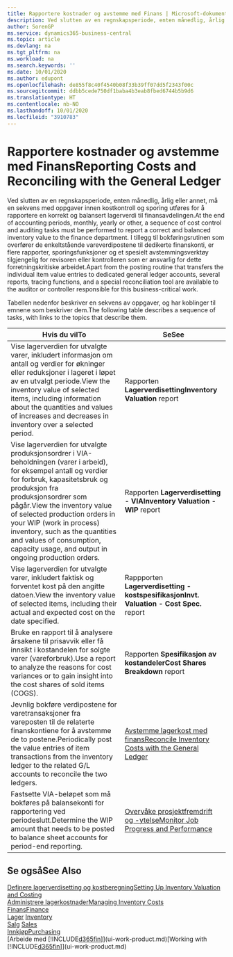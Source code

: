 ```yaml
---
title: Rapportere kostnader og avstemme med Finans | Microsoft-dokumentasjon
description: Ved slutten av en regnskapsperiode, enten månedlig, årlig eller annet, må en sekvens med oppgaver innen kostkontroll og sporing utføres for å rapportere en korrekt og balansert lagerverdi til finansavdelingen. I tillegg til bokføringsrutinen som overfører de enkeltstående vareverdipostene til dedikerte finanskonti, er flere rapporter, sporingsfunksjoner og et spesielt avstemmingsverktøy tilgjengelig for revisoren eller kontrolleren som er ansvarlig for dette forretningskritiske arbeidet.
author: SorenGP
ms.service: dynamics365-business-central
ms.topic: article
ms.devlang: na
ms.tgt_pltfrm: na
ms.workload: na
ms.search.keywords: ''
ms.date: 10/01/2020
ms.author: edupont
ms.openlocfilehash: de855f8c40f4540b08f33b39ff07dd5f2343f00c
ms.sourcegitcommit: ddbb5cede750df1baba4b3eab8fbed6744b5b9d6
ms.translationtype: HT
ms.contentlocale: nb-NO
ms.lasthandoff: 10/01/2020
ms.locfileid: "3910783"
---
```

# <a name="reporting-costs-and-reconciling-with-the-general-ledger"></a><span data-ttu-id="0bed3-104">Rapportere kostnader og avstemme med Finans</span><span class="sxs-lookup"><span data-stu-id="0bed3-104">Reporting Costs and Reconciling with the General Ledger</span></span>
<span data-ttu-id="0bed3-105">Ved slutten av en regnskapsperiode, enten månedlig, årlig eller annet, må en sekvens med oppgaver innen kostkontroll og sporing utføres for å rapportere en korrekt og balansert lagerverdi til finansavdelingen.</span><span class="sxs-lookup"><span data-stu-id="0bed3-105">At the end of accounting periods, monthly, yearly or other, a sequence of cost control and auditing tasks must be performed to report a correct and balanced inventory value to the finance department.</span></span> <span data-ttu-id="0bed3-106">I tillegg til bokføringsrutinen som overfører de enkeltstående vareverdipostene til dedikerte finanskonti, er flere rapporter, sporingsfunksjoner og et spesielt avstemmingsverktøy tilgjengelig for revisoren eller kontrolleren som er ansvarlig for dette forretningskritiske arbeidet.</span><span class="sxs-lookup"><span data-stu-id="0bed3-106">Apart from the posting routine that transfers the individual item value entries to dedicated general ledger accounts, several reports, tracing functions, and a special reconciliation tool are available to the auditor or controller responsible for this business-critical work.</span></span>  

 <span data-ttu-id="0bed3-107">Tabellen nedenfor beskriver en sekvens av oppgaver, og har koblinger til emnene som beskriver dem.</span><span class="sxs-lookup"><span data-stu-id="0bed3-107">The following table describes a sequence of tasks, with links to the topics that describe them.</span></span>   

|<span data-ttu-id="0bed3-108">**Hvis du vil**</span><span class="sxs-lookup"><span data-stu-id="0bed3-108">**To**</span></span>|<span data-ttu-id="0bed3-109">**Se**</span><span class="sxs-lookup"><span data-stu-id="0bed3-109">**See**</span></span>|  
|------------|-------------|  
|<span data-ttu-id="0bed3-110">Vise lagerverdien for utvalgte varer, inkludert informasjon om antall og verdier for økninger eller reduksjoner i lageret i løpet av en utvalgt periode.</span><span class="sxs-lookup"><span data-stu-id="0bed3-110">View the inventory value of selected items, including information about the quantities and values of increases and decreases in inventory over a selected period.</span></span>|<span data-ttu-id="0bed3-111">Rapporten **Lagerverdisetting**</span><span class="sxs-lookup"><span data-stu-id="0bed3-111">**Inventory Valuation** report</span></span>|  
|<span data-ttu-id="0bed3-112">Vise lagerverdien for utvalgte produksjonsordrer i VIA-beholdningen (varer i arbeid), for eksempel antall og verdier for forbruk, kapasitetsbruk og produksjon fra produksjonsordrer som pågår.</span><span class="sxs-lookup"><span data-stu-id="0bed3-112">View the inventory value of selected production orders in your WIP (work in process) inventory, such as the quantities and values of consumption, capacity usage, and output in ongoing production orders.</span></span>|<span data-ttu-id="0bed3-113">Rapporten **Lagerverdisetting - VIA**</span><span class="sxs-lookup"><span data-stu-id="0bed3-113">**Inventory Valuation - WIP** report</span></span>|  
|<span data-ttu-id="0bed3-114">Vise lagerverdien for utvalgte varer, inkludert faktisk og forventet kost på den angitte datoen.</span><span class="sxs-lookup"><span data-stu-id="0bed3-114">View the inventory value of selected items, including their actual and expected cost on the date specified.</span></span>|<span data-ttu-id="0bed3-115">Rappporten **Lagerverdisetting - kostspesifikasjon**</span><span class="sxs-lookup"><span data-stu-id="0bed3-115">**Invt. Valuation - Cost Spec.** report</span></span>|  
|<span data-ttu-id="0bed3-116">Bruke en rapport til å analysere årsakene til prisavvik eller få innsikt i kostandelen for solgte varer (vareforbruk).</span><span class="sxs-lookup"><span data-stu-id="0bed3-116">Use a report to analyze the reasons for cost variances or to gain insight into the cost shares of sold items (COGS).</span></span>|<span data-ttu-id="0bed3-117">Rapporten **Spesifikasjon av kostandeler**</span><span class="sxs-lookup"><span data-stu-id="0bed3-117">**Cost Shares Breakdown** report</span></span>|  
|<span data-ttu-id="0bed3-118">Jevnlig bokføre verdipostene for varetransaksjoner fra vareposten til de relaterte finanskontiene for å avstemme de to postene.</span><span class="sxs-lookup"><span data-stu-id="0bed3-118">Periodically post the value entries of item transactions from the inventory ledger to the related G/L accounts to reconcile the two ledgers.</span></span>|[<span data-ttu-id="0bed3-119">Avstemme lagerkost med finans</span><span class="sxs-lookup"><span data-stu-id="0bed3-119">Reconcile Inventory Costs with the General Ledger</span></span>](finance-how-to-post-inventory-costs-to-the-general-ledger.md)|  
|<span data-ttu-id="0bed3-120">Fastsette VIA-beløpet som må bokføres på balansekonti for rapportering ved periodeslutt.</span><span class="sxs-lookup"><span data-stu-id="0bed3-120">Determine the WIP amount that needs to be posted to balance sheet accounts for period-end reporting.</span></span>|[<span data-ttu-id="0bed3-121">Overvåke prosjektfremdrift og -ytelse</span><span class="sxs-lookup"><span data-stu-id="0bed3-121">Monitor Job Progress and Performance</span></span>](projects-how-monitor-progress-performance.md)|

## <a name="see-also"></a><span data-ttu-id="0bed3-122">Se også</span><span class="sxs-lookup"><span data-stu-id="0bed3-122">See Also</span></span>  
[<span data-ttu-id="0bed3-123">Definere lagerverdisetting og kostberegning</span><span class="sxs-lookup"><span data-stu-id="0bed3-123">Setting Up Inventory Valuation and Costing</span></span>](finance-set-up-inventory-valuation-and-costing.md)  
[<span data-ttu-id="0bed3-124">Administrere lagerkostnader</span><span class="sxs-lookup"><span data-stu-id="0bed3-124">Managing Inventory Costs</span></span>](finance-manage-inventory-costs.md)  
[<span data-ttu-id="0bed3-125">Finans</span><span class="sxs-lookup"><span data-stu-id="0bed3-125">Finance</span></span>](finance.md)  
<span data-ttu-id="0bed3-126">[Lager](inventory-manage-inventory.md) </span><span class="sxs-lookup"><span data-stu-id="0bed3-126">[Inventory](inventory-manage-inventory.md) </span></span>  
<span data-ttu-id="0bed3-127">[Salg](sales-manage-sales.md) </span><span class="sxs-lookup"><span data-stu-id="0bed3-127">[Sales](sales-manage-sales.md) </span></span>  
[<span data-ttu-id="0bed3-128">Innkjøp</span><span class="sxs-lookup"><span data-stu-id="0bed3-128">Purchasing</span></span>](purchasing-manage-purchasing.md)  
<span data-ttu-id="0bed3-129">[Arbeide med [!INCLUDE[d365fin](includes/d365fin_md.md)]](ui-work-product.md)</span><span class="sxs-lookup"><span data-stu-id="0bed3-129">[Working with [!INCLUDE[d365fin](includes/d365fin_md.md)]](ui-work-product.md)</span></span>
